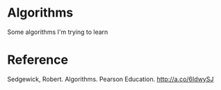 # Algorithms
Some algorithms I'm trying to learn

# Reference
Sedgewick, Robert. Algorithms. Pearson Education. http://a.co/6IdwySJ